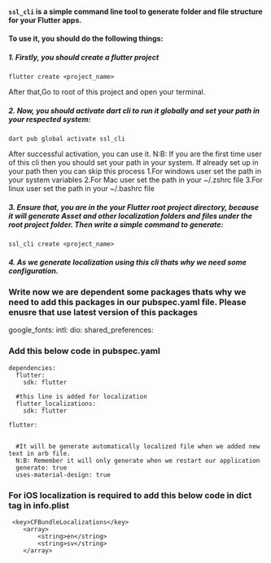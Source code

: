 #### `ssl_cli` is a simple command line tool to generate folder and file structure for your Flutter apps. 

#### To use it, you should do the following things:


##### 1. Firstly, you should create a flutter project

    flutter create <project_name>

After that,Go to root of this project and open your terminal.
 
##### 2. Now, you should activate dart cli to run it globally and set your path in your respected system:

    dart pub global activate ssl_cli
 
 After successful activation, you can use it.
 N:B: If you are the first time user of this cli then you should set your path in your system. If already set up in your path then you can skip this process
  1.For windows user set the path in your system variables
  2.For Mac user set the path in your  ~/.zshrc file
  3.For linux user set the path in your  ~/.bashrc file

##### 3. Ensure that, you are in the your Flutter root project directory, because it will generate Asset and other localization folders and files under the root project folder. Then write a simple command to generate:
    
    ssl_cli create <project_name>

##### 4. As we generate localization using this cli thats why we need some configuration.

### Write now we are dependent some packages thats why we need to add this packages in our pubspec.yaml file. Please enusre that use latest version of this packages
  google_fonts: 
  intl: 
  dio: 
  shared_preferences: 

### Add this below code in pubspec.yaml

```
dependencies:
  flutter:
    sdk: flutter

  #this line is added for localization 
  flutter_localizations:
    sdk: flutter
```


   
```
flutter:


  #It will be generate automatically localized file when we added new text in arb file. 
  N:B: Remember it will only generate when we restart our application
  generate: true
  uses-material-design: true

```

### For iOS localization is required to add this below code in dict tag in info.plist

```
 <key>CFBundleLocalizations</key>
 	<array>
 		<string>en</string>
 		<string>sv</string>
 	</array>
```
    

